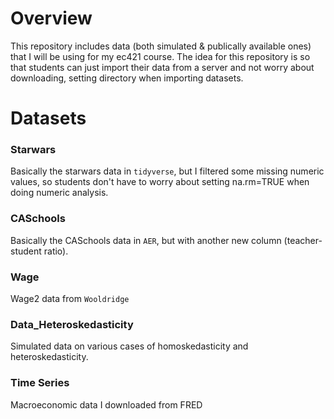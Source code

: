 # Overview
This repository includes data (both simulated & publically available ones) that I will be using for my ec421 course. The idea for this repository is so that students can just import their data from a server and not worry about downloading, setting directory when importing datasets.

# Datasets

### Starwars
Basically the starwars data in ``tidyverse``, but I filtered some missing numeric values, so students don't have to worry about setting na.rm=TRUE when doing numeric analysis.

### CASchools
Basically the CASchools data in ``AER``, but with another new column (teacher-student ratio).

### Wage
Wage2 data from ``Wooldridge``

### Data_Heteroskedasticity
Simulated data on various cases of homoskedasticity and heteroskedasticity.

### Time Series
Macroeconomic data I downloaded from FRED
